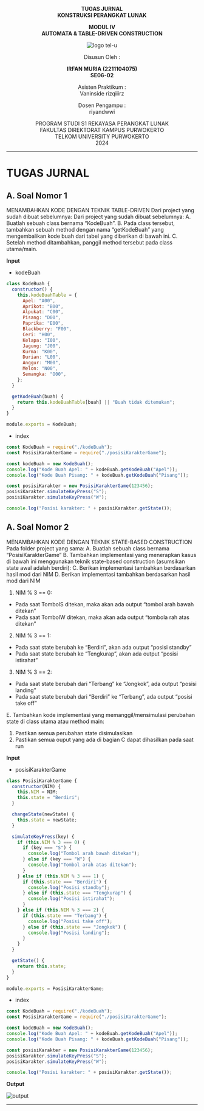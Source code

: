 <div align="center">

**TUGAS JURNAL**  
**KONSTRUKSI PERANGKAT LUNAK**

**MODUL IV**  
**AUTOMATA & TABLE-DRIVEN CONSTRUCTION**

![logo tel-u](https://github.com/user-attachments/assets/3a44181d-9c92-47f6-8cf0-87755117fd99)

Disusun Oleh :

**IRFAN MURIA (2211104075)**  
**SE06-02**

Asisten Praktikum :  
Vaninside
rizqiiirz

Dosen Pengampu :  
riyandwwi

PROGRAM STUDI S1 REKAYASA PERANGKAT LUNAK  
FAKULTAS DIREKTORAT KAMPUS PURWOKERTO  
TELKOM UNIVERSITY PURWOKERTO  
2024

</div>

---

# TUGAS JURNAL

## A. Soal Nomor 1

MENAMBAHKAN KODE DENGAN TEKNIK TABLE-DRIVEN
Dari project yang sudah dibuat sebelumnya:
Dari project yang sudah dibuat sebelumnya:
A. Buatlah sebuah class bernama “KodeBuah”.
B. Pada class tersebut, tambahkan sebuah method dengan nama “getKodeBuah” yang mengembalikan kode buah dari tabel yang diberikan di bawah ini.
C. Setelah method ditambahkan, panggil method tersebut pada class utama/main.

**Input**

- kodeBuah

```js
class KodeBuah {
  constructor() {
    this.kodeBuahTable = {
      Apel: "A00",
      Aprikot: "B00",
      Alpukat: "C00",
      Pisang: "D00",
      Paprika: "E00",
      Blackberry: "F00",
      Ceri: "H00",
      Kelapa: "I00",
      Jagung: "J00",
      Kurma: "K00",
      Durian: "L00",
      Anggur: "M00",
      Melon: "N00",
      Semangka: "O00",
    };
  }

  getKodeBuah(buah) {
    return this.kodeBuahTable[buah] || "Buah tidak ditemukan";
  }
}

module.exports = KodeBuah;
```

- index

```js
const KodeBuah = require("./kodeBuah");
const PosisiKarakterGame = require("./posisiKarakterGame");

const kodeBuah = new KodeBuah();
console.log("Kode Buah Apel: " + kodeBuah.getKodeBuah("Apel"));
console.log("Kode Buah Pisang: " + kodeBuah.getKodeBuah("Pisang"));

const posisiKarakter = new PosisiKarakterGame(123456);
posisiKarakter.simulateKeyPress("S");
posisiKarakter.simulateKeyPress("W");

console.log("Posisi karakter: " + posisiKarakter.getState());
```

## A. Soal Nomor 2

MENAMBAHKAN KODE DENGAN TEKNIK STATE-BASED CONSTRUCTION
Pada folder project yang sama:
A. Buatlah sebuah class bernama “PosisiKarakterGame”
B. Tambahkan implementasi yang menerapkan kasus di bawah ini menggunakan teknik state-based construction (asumsikan state awal adalah berdiri):
C. Berikan implementasi tambahkan berdasarkan hasil mod dari NIM
D. Berikan implementasi tambahkan berdasarkan hasil mod dari NIM

1. NIM % 3 == 0:

- Pada saat TombolS ditekan, maka akan ada output “tombol arah bawah ditekan”
- Pada saat TombolW ditekan, maka akan ada output “tombola rah atas ditekan”

2. NIM % 3 == 1:

- Pada saat state berubah ke “Berdiri”, akan ada output “posisi standby”
- Pada saat state berubah ke “Tengkurap”, akan ada output “posisi istirahat”

3. NIM % 3 == 2:

- Pada saat state berubah dari “Terbang” ke “Jongkok”, ada output “posisi landing”
- Pada saat state berubah dari “Berdiri” ke “Terbang”, ada output “posisi take off”

E. Tambahkan kode implementasi yang memanggil/mensimulasi perubahan state di class utama atau
method main:

1. Pastikan semua perubahan state disimulasikan
2. Pastikan semua ouput yang ada di bagian C dapat dihasilkan pada saat run

**Input**

- posisiKarakterGame

```js
class PosisiKarakterGame {
  constructor(NIM) {
    this.NIM = NIM;
    this.state = "Berdiri";
  }

  changeState(newState) {
    this.state = newState;
  }

  simulateKeyPress(key) {
    if (this.NIM % 3 === 0) {
      if (key === "S") {
        console.log("Tombol arah bawah ditekan");
      } else if (key === "W") {
        console.log("Tombol arah atas ditekan");
      }
    } else if (this.NIM % 3 === 1) {
      if (this.state === "Berdiri") {
        console.log("Posisi standby");
      } else if (this.state === "Tengkurap") {
        console.log("Posisi istirahat");
      }
    } else if (this.NIM % 3 === 2) {
      if (this.state === "Terbang") {
        console.log("Posisi take off");
      } else if (this.state === "Jongkok") {
        console.log("Posisi landing");
      }
    }
  }

  getState() {
    return this.state;
  }
}

module.exports = PosisiKarakterGame;
```

- index

```js
const KodeBuah = require("./kodeBuah");
const PosisiKarakterGame = require("./posisiKarakterGame");

const kodeBuah = new KodeBuah();
console.log("Kode Buah Apel: " + kodeBuah.getKodeBuah("Apel"));
console.log("Kode Buah Pisang: " + kodeBuah.getKodeBuah("Pisang"));

const posisiKarakter = new PosisiKarakterGame(123456);
posisiKarakter.simulateKeyPress("S");
posisiKarakter.simulateKeyPress("W");

console.log("Posisi karakter: " + posisiKarakter.getState());
```

**Output**

![output](https://github.com/user-attachments/assets/a6347d91-bfbd-43c8-ab63-5483fae5348e)

---
